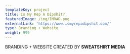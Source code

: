 ```yaml
---
templateKey: project
title: Is My Rep A Dipshit?
featuredImage: /img/IMRAD.png
externalLink: 'https://www.ismyrepadipshit.com/'
type: Branding + Website
weight: 999
---
```

BRANDING + WEBSITE CREATED BY **SWEATSHIRT MEDIA**
